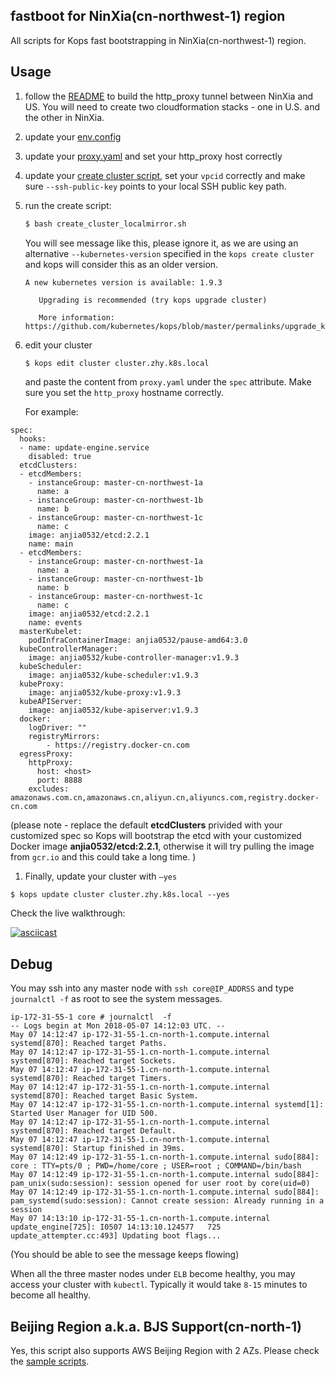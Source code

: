 ## fastboot for NinXia(cn-northwest-1) region

All scripts for Kops fast bootstrapping in NinXia(cn-northwest-1) region.



## Usage

1. follow the [README](https://github.com/pahud/kops-bjs/blob/master/README.md) to build the http_proxy tunnel between NinXia and US. You will need to create two cloudformation stacks - one in U.S. and the other in NinXia.

2. update your [env.config](https://github.com/pahud/kops-bjs/blob/master/zhy-fastboot/env.config)

3. update your [proxy.yaml](https://github.com/pahud/kops-bjs/blob/master/zhy-fastboot/proxy.yaml) and set your http_proxy host correctly

4. update your [create cluster script](https://github.com/pahud/kops-bjs/blob/master/zhy-fastboot/create_cluster_localmirror.sh), set your `vpcid` correctly and make sure `--ssh-public-key` points to your local SSH public key path.

5. run the create script:

   ```bash
   $ bash create_cluster_localmirror.sh
   ```

   You will see message like this, please ignore it, as we are using an alternative `--kubernetes-version` specified in the `kops create cluster` and kops will consider this as an older version.

   ```
   A new kubernetes version is available: 1.9.3

      Upgrading is recommended (try kops upgrade cluster)

      More information: https://github.com/kubernetes/kops/blob/master/permalinks/upgrade_k8s.md#1.9.3

   ```

   

5. edit your cluster

   ```bash
   $ kops edit cluster cluster.zhy.k8s.local
   ```

   and paste the content from `proxy.yaml` under the `spec` attribute. Make sure you set the `http_proxy` hostname correctly. 

   For example:

```
spec:
  hooks:
  - name: update-engine.service
    disabled: true
  etcdClusters:
  - etcdMembers:
    - instanceGroup: master-cn-northwest-1a
      name: a
    - instanceGroup: master-cn-northwest-1b
      name: b
    - instanceGroup: master-cn-northwest-1c
      name: c
    image: anjia0532/etcd:2.2.1
    name: main
  - etcdMembers:
    - instanceGroup: master-cn-northwest-1a
      name: a
    - instanceGroup: master-cn-northwest-1b
      name: b
    - instanceGroup: master-cn-northwest-1c
      name: c
    image: anjia0532/etcd:2.2.1
    name: events
  masterKubelet:
    podInfraContainerImage: anjia0532/pause-amd64:3.0
  kubeControllerManager:
    image: anjia0532/kube-controller-manager:v1.9.3
  kubeScheduler:
    image: anjia0532/kube-scheduler:v1.9.3
  kubeProxy:
    image: anjia0532/kube-proxy:v1.9.3
  kubeAPIServer:
    image: anjia0532/kube-apiserver:v1.9.3
  docker:
    logDriver: ""
    registryMirrors:
        - https://registry.docker-cn.com
  egressProxy:
    httpProxy:
      host: <host>
      port: 8888
    excludes: amazonaws.com.cn,amazonaws.cn,aliyun.cn,aliyuncs.com,registry.docker-cn.com
```

(please note - replace the default **etcdClusters** privided  with your customized spec so Kops will bootstrap the etcd with your customized Docker image **anjia0532/etcd:2.2.1**, otherwise it will try pulling the image from `gcr.io` and this could take a long time. )

1. Finally, update your cluster with `—yes`

```
$ kops update cluster cluster.zhy.k8s.local --yes
```

Check the live walkthrough:

[![asciicast](https://asciinema.org/a/byqmH7x8tur7MP91gdqrrHsTf.png)](https://asciinema.org/a/byqmH7x8tur7MP91gdqrrHsTf)





## Debug

You may ssh into any master node with `ssh core@IP_ADDRSS` and type `journalctl -f` as root to see the system messages.

```
ip-172-31-55-1 core # journalctl  -f
-- Logs begin at Mon 2018-05-07 14:12:03 UTC. --
May 07 14:12:47 ip-172-31-55-1.cn-north-1.compute.internal systemd[870]: Reached target Paths.
May 07 14:12:47 ip-172-31-55-1.cn-north-1.compute.internal systemd[870]: Reached target Sockets.
May 07 14:12:47 ip-172-31-55-1.cn-north-1.compute.internal systemd[870]: Reached target Timers.
May 07 14:12:47 ip-172-31-55-1.cn-north-1.compute.internal systemd[870]: Reached target Basic System.
May 07 14:12:47 ip-172-31-55-1.cn-north-1.compute.internal systemd[1]: Started User Manager for UID 500.
May 07 14:12:47 ip-172-31-55-1.cn-north-1.compute.internal systemd[870]: Reached target Default.
May 07 14:12:47 ip-172-31-55-1.cn-north-1.compute.internal systemd[870]: Startup finished in 39ms.
May 07 14:12:49 ip-172-31-55-1.cn-north-1.compute.internal sudo[884]:     core : TTY=pts/0 ; PWD=/home/core ; USER=root ; COMMAND=/bin/bash
May 07 14:12:49 ip-172-31-55-1.cn-north-1.compute.internal sudo[884]: pam_unix(sudo:session): session opened for user root by core(uid=0)
May 07 14:12:49 ip-172-31-55-1.cn-north-1.compute.internal sudo[884]: pam_systemd(sudo:session): Cannot create session: Already running in a session
May 07 14:13:10 ip-172-31-55-1.cn-north-1.compute.internal update_engine[725]: I0507 14:13:10.124577   725 update_attempter.cc:493] Updating boot flags...
```

(You should be able to see the message keeps flowing)



When all the three master nodes under `ELB` become healthy, you may access your cluster with `kubectl`. Typically it would take `8-15` minutes to become all healthy.



## Beijing Region a.k.a. BJS Support(cn-north-1)

Yes, this script also supports AWS Beijing Region with 2 AZs. Please check the [sample scripts](https://github.com/pahud/kops-bjs/tree/master/bjs-fastboot).





